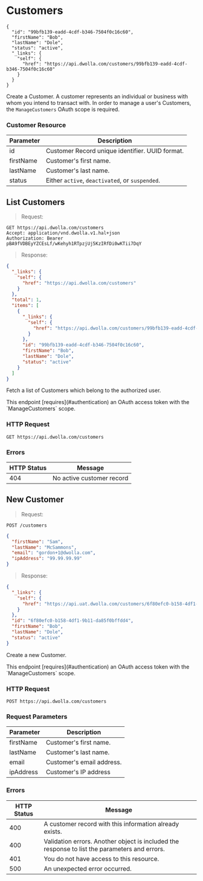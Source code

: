# Customers

```shell
{
  "id": "99bfb139-eadd-4cdf-b346-7504f0c16c60",
  "firstName": "Bob",
  "lastName": "Dole",
  "status": "active",
  "_links": {
    "self": {
      "href": "https://api.dwolla.com/customers/99bfb139-eadd-4cdf-b346-7504f0c16c60"
    }
  }
}
```

Create a Customer.  A customer represents an individual or business with whom you intend to transact with.  In order to manage a user's Customers, the `ManageCustomers` OAuth scope is required.

### Customer Resource

| Parameter | Description
|-----------|------------|
|id | Customer Record unique identifier.  UUID format.
|firstName | Customer's first name.
|lastName | Customer's last name.
|status | Either `active`, `deactivated`, or `suspended`.


## List Customers

> Request:

```shell
GET https://api.dwolla.com/customers
Accept: application/vnd.dwolla.v1.hal+json
Authorization: Bearer pBA9fVDBEyYZCEsLf/wKehyh1RTpzjUj5KzIRfDi0wKTii7DqY
```

> Response:

```json
{
  "_links": {
    "self": {
      "href": "https://api.dwolla.com/customers"
    }
  },
  "total": 1,
  "items": [
    {
      "_links": {
        "self": {
          "href": "https://api.dwolla.com/customers/99bfb139-eadd-4cdf-b346-7504f0c16c60"
        }
      },
      "id": "99bfb139-eadd-4cdf-b346-7504f0c16c60",
      "firstName": "Bob",
      "lastName": "Dole",
      "status": "active"
    }
  ]
}
```

Fetch a list of Customers which belong to the authorized user.

<aside class="reminder">This endpoint [requires](#authentication) an OAuth access token with the `ManageCustomers` scope.</aside>

### HTTP Request
`GET https://api.dwolla.com/customers`

### Errors
| HTTP Status | Message |
|--------------|-------------|
| 404 | No active customer record |

## New Customer

> Request:

```shell
POST /customers

```

```json
{
  "firstName": "Sam",
  "lastName": "McSammons",
  "email": "gordon+1@dwolla.com",
  "ipAddress": "99.99.99.99"
}
```

> Response:

```json
{
  "_links": {
    "self": {
      "href": "https://api.uat.dwolla.com/customers/6f80efc0-b158-4df1-9b11-da85f0bffdd4"
    }
  },
  "id": "6f80efc0-b158-4df1-9b11-da85f0bffdd4",
  "firstName": "Bob",
  "lastName": "Dole",
  "status": "active"
}
```

Create a new Customer.

<aside class="reminder">This endpoint [requires](#authentication) an OAuth access token with the `ManageCustomers` scope.</aside>

### HTTP Request
`POST https://api.dwolla.com/customers`

### Request Parameters
Parameter | Description
----------|------------
firstName | Customer's first name.
lastName | Customer's last name.
email | Customer's email address.
ipAddress | Customer's IP address

### Errors
| HTTP Status | Message |
|--------------|-------------|
| 400 | A customer record with this information already exists.
| 400 | Validation errors. Another object is included the response to list the parameters and errors. 
| 401 | You do not have access to this resource.
| 500 | An unexpected error occurred.